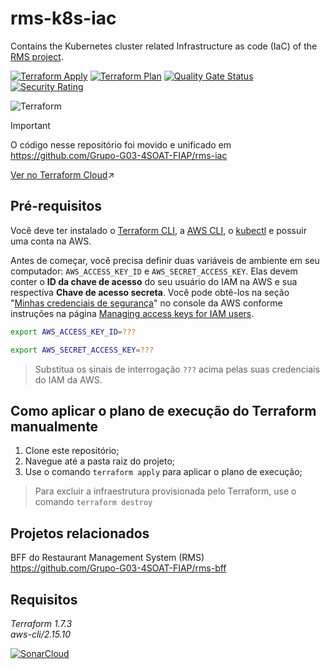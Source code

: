 # rms-k8s-iac
Contains the Kubernetes cluster related Infrastructure as code (IaC) of the [RMS project](https://github.com/Grupo-G03-4SOAT-FIAP/rms-bff).

[![Terraform Apply](https://github.com/Grupo-G03-4SOAT-FIAP/rms-k8s-iac/actions/workflows/terraform-apply.yml/badge.svg)](https://github.com/Grupo-G03-4SOAT-FIAP/rms-k8s-iac/actions/workflows/terraform-apply.yml)
[![Terraform Plan](https://github.com/Grupo-G03-4SOAT-FIAP/rms-k8s-iac/actions/workflows/terraform-plan.yml/badge.svg)](https://github.com/Grupo-G03-4SOAT-FIAP/rms-k8s-iac/actions/workflows/terraform-plan.yml)
[![Quality Gate Status](https://sonarcloud.io/api/project_badges/measure?project=Grupo-G03-4SOAT-FIAP_rms-k8s-iac&metric=alert_status)](https://sonarcloud.io/summary/new_code?id=Grupo-G03-4SOAT-FIAP_rms-k8s-iac)
[![Security Rating](https://sonarcloud.io/api/project_badges/measure?project=Grupo-G03-4SOAT-FIAP_rms-k8s-iac&metric=security_rating)](https://sonarcloud.io/summary/new_code?id=Grupo-G03-4SOAT-FIAP_rms-k8s-iac)

![Terraform](https://img.shields.io/badge/terraform-%235835CC.svg?style=for-the-badge&logo=terraform&logoColor=white)

> [!IMPORTANT]  
> O código nesse repositório foi movido e unificado em https://github.com/Grupo-G03-4SOAT-FIAP/rms-iac

[Ver no Terraform Cloud](https://app.terraform.io/app/Grupo-G03-4SOAT-FIAP/workspaces/rms-k8s)↗️

## Pré-requisitos

Você deve ter instalado o [Terraform CLI](https://developer.hashicorp.com/terraform/tutorials/aws-get-started/install-cli), a [AWS CLI](https://docs.aws.amazon.com/cli/latest/userguide/getting-started-install.html), o [kubectl](https://kubernetes.io/docs/tasks/tools/) e possuir uma conta na AWS.

Antes de começar, você precisa definir duas variáveis de ambiente em seu computador: `AWS_ACCESS_KEY_ID` e `AWS_SECRET_ACCESS_KEY`. Elas devem conter o **ID da chave de acesso** do seu usuário do IAM na AWS e sua respectiva **Chave de acesso secreta**. Você pode obtê-los na seção "[Minhas credenciais de segurança](https://us-east-1.console.aws.amazon.com/iam/home#/security_credentials)" no console da AWS conforme instruções na página [Managing access keys for IAM users](https://docs.aws.amazon.com/IAM/latest/UserGuide/id_credentials_access-keys.html#Using_CreateAccessKey).

```bash
export AWS_ACCESS_KEY_ID=???
```

```bash
export AWS_SECRET_ACCESS_KEY=???
```

> Substitua os sinais de interrogação `???` acima pelas suas credenciais do IAM da AWS.

## Como aplicar o plano de execução do Terraform manualmente

1. Clone este repositório;
2. Navegue até a pasta raiz do projeto;
3. Use o comando `terraform apply` para aplicar o plano de execução;

> Para excluir a infraestrutura provisionada pelo Terraform, use o comando `terraform destroy`

## Projetos relacionados

BFF do Restaurant Management System (RMS)\
https://github.com/Grupo-G03-4SOAT-FIAP/rms-bff

## Requisitos

*Terraform 1.7.3*\
*aws-cli/2.15.10*

[![SonarCloud](https://sonarcloud.io/images/project_badges/sonarcloud-white.svg)](https://sonarcloud.io/summary/new_code?id=Grupo-G03-4SOAT-FIAP_rms-k8s-iac)
